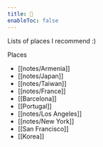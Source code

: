 ```yaml
---
title: 🐧
enableToc: false
---
```


Lists of places I recommend :)

Places
- [[notes/Armenia]]
- [[notes/Japan]]
- [[notes/Taiwan]]
- [[notes/France]]
- [[Barcelona]]
- [[Portugal]]
- [[notes/Los Angeles]]
- [[notes/New York]]
- [[San Francisco]]
- [[Korea]]

